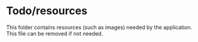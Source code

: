 # Todo/resources

This folder contains resources (such as images) needed by the application. This file can
be removed if not needed.
